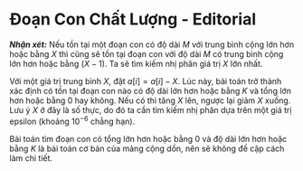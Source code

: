 # Đoạn Con Chất Lượng - Editorial

***Nhận xét:*** Nếu tồn tại một đoạn con có độ dài $M$ với trung bình cộng lớn hơn hoặc bằng $X$ thì cũng sẽ tồn tại đoạn con với độ dài $M$ có trung bình cộng lớn hơn hoặc bằng $(X - 1)$. Ta sẽ tìm kiếm nhị phân giá trị $X$ lớn nhất.

Với một giá trị trung bình $X,$ đặt $a[i] = a[i] - X$. Lúc này, bài toán trở thành xác định có tồn tại đoạn con nào có độ dài lớn hơn hoặc bằng $K$ và tổng lớn hơn hoặc bằng $0$ hay không. Nếu có thì tăng $X$ lên, ngược lại giảm $X$ xuống. Lưu ý $X$ ở đây là số thực, do đó ta cần tìm kiếm nhị phân dựa trên một giá trị epsilon (khoảng $10^{-6}$ chẳng hạn).

Bài toán tìm đoạn con có tổng lớn hơn hoặc bằng $0$ và độ dài lớn hơn hoặc bằng $K$ là bài toán cơ bản của mảng cộng dồn, nên sẽ không đề cập cách làm chi tiết.